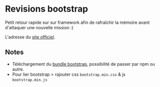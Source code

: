 # Revisions bootstrap

Petit retour rapide sur sur framework afin de rafraîchir la mémoire avant d'attaquer une nouvelle mission :)

L'adresse du [site officiel](https://getbootstrap.com/).

## Notes

- Téléchargement du [bundle bootstrap](https://getbootstrap.com/docs/5.1/getting-started/download/), possibilité de passer par npm ou autre.
- Pour lier bootstrap > rajouter css `bootstrap.min.css` & js `bootstrap.min.js`
